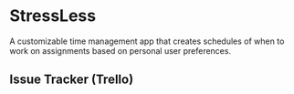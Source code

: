 # StressLess
A customizable time management app that creates schedules of when to work on assignments based on personal user preferences. 

## Issue Tracker (Trello)
